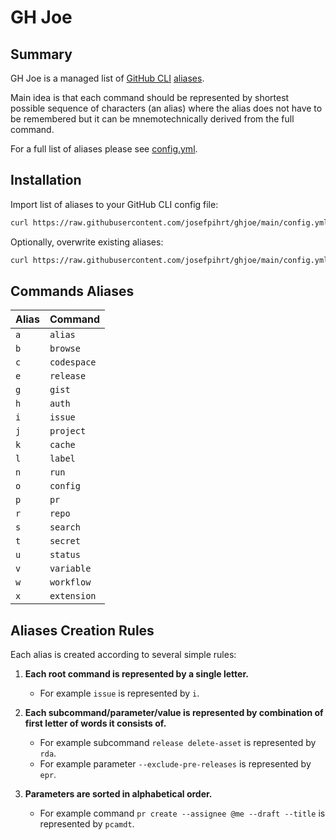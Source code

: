 # GH Joe

## Summary

GH Joe is a managed list of [GitHub CLI](https://cli.github.com/manual/gh) [aliases](https://cli.github.com/manual/gh_alias).

Main idea is that each command should be represented by shortest possible sequence of characters (an alias) where the alias does not have to be remembered but it can be mnemotechnically derived from the full command.

For a full list of aliases please see [config.yml](https://github.com/josefpihrt/ghjoe/blob/main/config.yml).

## Installation

Import list of aliases to your GitHub CLI config file:

```sh
curl https://raw.githubusercontent.com/josefpihrt/ghjoe/main/config.yml | gh alias import -
```

Optionally, overwrite existing aliases:

```sh
curl https://raw.githubusercontent.com/josefpihrt/ghjoe/main/config.yml | gh alias import --clobber -
```

## Commands Aliases

| Alias | Command |
| --- | --- |
| `a` | `alias` |
| `b` | `browse` |
| `c` | `codespace` |
| `e` | `release` |
| `g` | `gist` |
| `h` | `auth` |
| `i` | `issue` |
| `j` | `project` |
| `k` | `cache` |
| `l` | `label` |
| `n` | `run` |
| `o` | `config` |
| `p` | `pr` |
| `r` | `repo` |
| `s` | `search` |
| `t` | `secret` |
| `u` | `status` |
| `v` | `variable` |
| `w` | `workflow` |
| `x` | `extension` |

## Aliases Creation Rules

Each alias is created according to several simple rules:

1. **Each root command is represented by a single letter.**
   - For example `issue`  is represented by `i`.

2. **Each subcommand/parameter/value is represented by combination of first letter of words it consists of.**
   - For example subcommand `release delete-asset` is represented by `rda`.
   - For example parameter `--exclude-pre-releases` is represented by `epr`.

3. **Parameters are sorted in alphabetical order.**
   - For example command `pr create --assignee @me --draft --title` is represented by `pcamdt`.